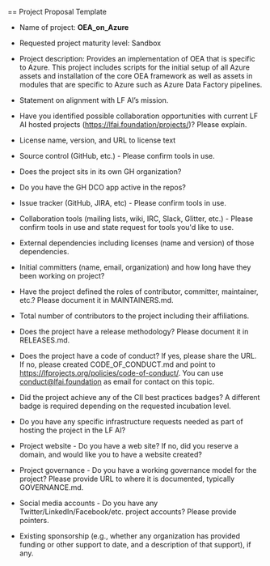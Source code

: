 == Project Proposal Template


* Name of project: **OEA_on_Azure**

* Requested project maturity level: Sandbox

* Project description: Provides an implementation of OEA that is specific to Azure. This project includes scripts for the initial setup of all Azure assets and installation of the core OEA framework as well as assets in modules that are specific to Azure such as Azure Data Factory pipelines.

* Statement on alignment with LF AI’s mission. 

* Have you identified possible collaboration opportunities with current LF AI hosted projects (https://lfai.foundation/projects/)? Please explain. 

* License name, version, and URL to license text 

* Source control (GitHub, etc.) - Please confirm tools in use. 

* Does the project sits in its own GH organization?

* Do you have the GH DCO app active in the repos? 

* Issue tracker (GitHub, JIRA, etc) - Please confirm tools in use.

* Collaboration tools (mailing lists, wiki, IRC, Slack, Glitter, etc.) - Please confirm tools in use and state request for tools you'd like to use.

* External dependencies including licenses (name and version) of those dependencies.

* Initial committers (name, email, organization) and how long have they been working on project?

* Have the project defined the roles of contributor, committer, maintainer, etc.? Please document it in MAINTAINERS.md.

* Total number of contributors to the project including their affiliations.

* Does the project have a release methodology? Please document it in RELEASES.md. 

* Does the project have a code of conduct? If yes, please share the URL. If no, please created CODE_OF_CONDUCT.md and point to https://lfprojects.org/policies/code-of-conduct/. You can use conduct@lfai.foundation as email for contact on this topic.

* Did the project achieve any of the CII best practices badges? A different badge is required depending on the requested incubation level. 

* Do you have any specific infrastructure requests needed as part of hosting the project in the LF AI?

* Project website - Do you have a web site? If no, did you reserve a domain, and would like you to have a website created? 

* Project governance - Do you have a working governance model for the project? Please provide URL to where it is documented, typically GOVERNANCE.md.

* Social media accounts - Do you have any Twitter/LinkedIn/Facebook/etc. project accounts? Please provide pointers. 

* Existing sponsorship (e.g., whether any organization has provided funding or other support to date, and a description of that support), if any.
